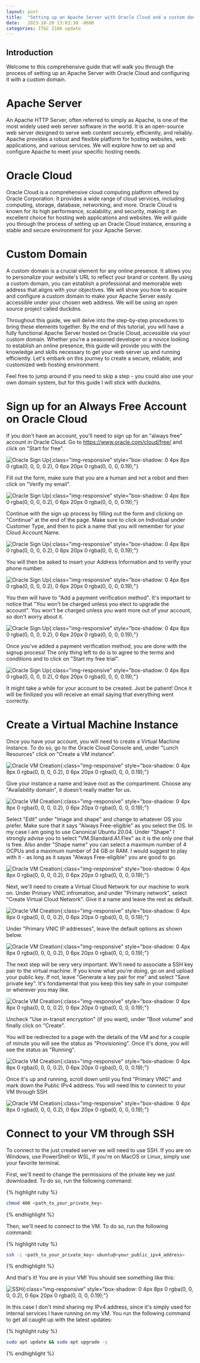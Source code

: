 ```yaml
---
layout: post
title:  "Setting up an Apache Server with Oracle Cloud and a custom domain"
date:   2023-10-20 13:03:30 -0600
categories: IT&C 210A update
---
```

## Introduction
Welcome to this comprehensive guide that will walk you through the process of setting up an Apache Server with Oracle Cloud and configuring it with a custom domain. 
# Apache Server
An Apache HTTP Server, often referred to simply as Apache, is one of the most widely used web server software in the world. It is an open-source web server designed to serve web content securely, efficiently, and reliably. Apache provides a robust and flexible platform for hosting websites, web applications, and various services. We will explore how to set up and configure Apache to meet your specific hosting needs.
# Oracle Cloud
Oracle Cloud is a comprehensive cloud computing platform offered by Oracle Corporation. It provides a wide range of cloud services, including computing, storage, database, networking, and more. Oracle Cloud is known for its high performance, scalability, and security, making it an excellent choice for hosting web applications and websites. We will guide you through the process of setting up an Oracle Cloud instance, ensuring a stable and secure environment for your Apache Server.
# Custom Domain
A custom domain is a crucial element for any online presence. It allows you to personalize your website's URL to reflect your brand or content. By using a custom domain, you can establish a professional and memorable web address that aligns with your objectives. We will show you how to acquire and configure a custom domain to make your Apache Server easily accessible under your chosen web address. We will be using an open source project called duckdns.


Throughout this guide, we will delve into the step-by-step procedures to bring these elements together. By the end of this tutorial, you will have a fully functional Apache Server hosted on Oracle Cloud, accessible via your custom domain. Whether you're a seasoned developer or a novice looking to establish an online presence, this guide will provide you with the knowledge and skills necessary to get your web server up and running efficiently. Let's embark on this journey to create a secure, reliable, and customized web hosting environment.

Feel free to jump around if you need to skip a step - you could also use your own domain system, but for this guide I will stick with duckdns.

# Sign up for an Always Free Account on Oracle Cloud
If you don't have an account, you'll need to sign up for an "always free" account in Oracle Cloud. Go to https://www.oracle.com/cloud/free/ and click on "Start for free".

![Oracle Sign Up](/assets/signup0.png){:class="img-responsive" style="box-shadow: 0 4px 8px 0 rgba(0, 0, 0, 0.2), 0 6px 20px 0 rgba(0, 0, 0, 0.19);"}

Fill out the form, make sure that you are a human and not a robot and then click on "Verify my email".

![Oracle Sign Up](/assets/signup1.png){:class="img-responsive" style="box-shadow: 0 4px 8px 0 rgba(0, 0, 0, 0.2), 0 6px 20px 0 rgba(0, 0, 0, 0.19);"}

Continue with the sign up process by filling out the form and clicking on "Continue" at the end of the page.
Make sure to click on Individual under Customer Type, and then to pick a name that you will remember for your Cloud Account Name.

![Oracle Sign Up](/assets/signup2.png){:class="img-responsive" style="box-shadow: 0 4px 8px 0 rgba(0, 0, 0, 0.2), 0 6px 20px 0 rgba(0, 0, 0, 0.19);"}

You will then be asked to insert your Address Information and to verify your phone number.

![Oracle Sign Up](/assets/signup3.png){:class="img-responsive" style="box-shadow: 0 4px 8px 0 rgba(0, 0, 0, 0.2), 0 6px 20px 0 rgba(0, 0, 0, 0.19);"}

You then will have to "Add a payment verification method". It's important to notice that "You won't be charged unless you elect to upgrade the account". You won't be charged unless you want more out of your account, so don't worry about it.

![Oracle Sign Up](/assets/signup4.png){:class="img-responsive" style="box-shadow: 0 4px 8px 0 rgba(0, 0, 0, 0.2), 0 6px 20px 0 rgba(0, 0, 0, 0.19);"}

Once you've added a payment verification method, you are done with the signup process! The only thing left to do is to agree to the terms and conditions and to click on "Start my free trial".

![Oracle Sign Up](/assets/signup5.png){:class="img-responsive" style="box-shadow: 0 4px 8px 0 rgba(0, 0, 0, 0.2), 0 6px 20px 0 rgba(0, 0, 0, 0.19);"}

It might take a while for your account to be created. Just be patient! Once it will be finilized you will receive an email saying that everything went correctly.

# Create a Virtual Machine Instance
Once you have your account, you will need to create a Virtual Machine Instance. To do so, go to the Oracle Cloud Console and, under "Lunch Resources" click on "Create a VM instance".

![Oracle VM Creation](/assets/vm0.png){:class="img-responsive" style="box-shadow: 0 4px 8px 0 rgba(0, 0, 0, 0.2), 0 6px 20px 0 rgba(0, 0, 0, 0.19);"}

Give your instance a name and leave root as the compartment. Choose any "Availability domain", it doesn't really matter for us.

![Oracle VM Creation](/assets/vm1.png){:class="img-responsive" style="box-shadow: 0 4px 8px 0 rgba(0, 0, 0, 0.2), 0 6px 20px 0 rgba(0, 0, 0, 0.19);"}

Select "Edit" under "Image and shape" and change to whatever OS you prefer. Make sure that it says "Always Free-eligible" as you select the OS. In my case I am going to use Canonical Ubuntu 20.04. Under "Shape" I strongly advise you to select "VM.Standard.A1.Flex" as it is the only one that is free. Also ander "Shape name" you can select a maximum number of 4 OCPUs and a maximum number of 24 GB or RAM. I would suggest to play with it - as long as it sayas "Always Free-eligible" you are good to go.

![Oracle VM Creation](/assets/vm2.png){:class="img-responsive" style="box-shadow: 0 4px 8px 0 rgba(0, 0, 0, 0.2), 0 6px 20px 0 rgba(0, 0, 0, 0.19);"}

Next, we'll need to create a Virtual Cloud Network for our machine to work on. Under Primary VNIC infromation, and under "Primary network", select "Create Virtual Cloud Network". Give it a name and leave the rest as default. 

![Oracle VM Creation](/assets/vm3.png){:class="img-responsive" style="box-shadow: 0 4px 8px 0 rgba(0, 0, 0, 0.2), 0 6px 20px 0 rgba(0, 0, 0, 0.19);"}

Under "Primary VNIC IP addresses", leave the default options as shown below.

![Oracle VM Creation](/assets/vm4.png){:class="img-responsive" style="box-shadow: 0 4px 8px 0 rgba(0, 0, 0, 0.2), 0 6px 20px 0 rgba(0, 0, 0, 0.19);"}

The next step will be very very important. We'll need to associate a SSH key pair to the virtual machine. If you know what you're doing, go on and upload your public key. If not, leave "Generate a key pair for me" and select "Save private key". It's fondamental that you keep this key safe in your computer or wherever you may like.

![Oracle VM Creation](/assets/vm5.png){:class="img-responsive" style="box-shadow: 0 4px 8px 0 rgba(0, 0, 0, 0.2), 0 6px 20px 0 rgba(0, 0, 0, 0.19);"}

Uncheck "Use in-transit encryption" (if you want), under "Boot volume" and finally click on "Create".

You will be redirected to a page with the details of the VM and for a couple of minute you will see the status as "Provisioning". Once it's done, you will see the status as "Running".

![Oracle VM Creation](/assets/vm6.png){:class="img-responsive" style="box-shadow: 0 4px 8px 0 rgba(0, 0, 0, 0.2), 0 6px 20px 0 rgba(0, 0, 0, 0.19);"}

Once it's up and running, scroll down until you find "Primary VNIC" and mark down the Public IPv4 address. You will need this to connect to your VM through SSH.

![Oracle VM Creation](/assets/vm7.png){:class="img-responsive" style="box-shadow: 0 4px 8px 0 rgba(0, 0, 0, 0.2), 0 6px 20px 0 rgba(0, 0, 0, 0.19);"}

# Connect to your VM through SSH
To connect to the just created server we will need to use SSH. If you are on Windows, use PowerShell or WSL, if you're on MacOS or Linux, simply use your favorite terminal. 

First, we'll need to change the permissions of the private key we just downloaded. To do so, run the following command:

{% highlight ruby %}
```bash
chmod 400 <path_to_your_private_key>
```
{% endhighlight %}

Then, we'll need to connect to the VM. To do so, run the following command:

{% highlight ruby %}
```bash
ssh -i <path_to_your_private_key> ubuntu@<your_public_ipv4_address>
```
{% endhighlight %}

And that's it! You are in your VM! You should see something like this:

![SSH](/assets/ssh0.png){:class="img-responsive" style="box-shadow: 0 4px 8px 0 rgba(0, 0, 0, 0.2), 0 6px 20px 0 rgba(0, 0, 0, 0.19);"}

In this case I don't mind sharing my IPv4 address, since it's simply used for internal services I have running on my VM. 
You run the following command to get all caught up with the latest updates:

{% highlight ruby %}
```bash
sudo apt update && sudo apt upgrade -y
```
{% endhighlight %}